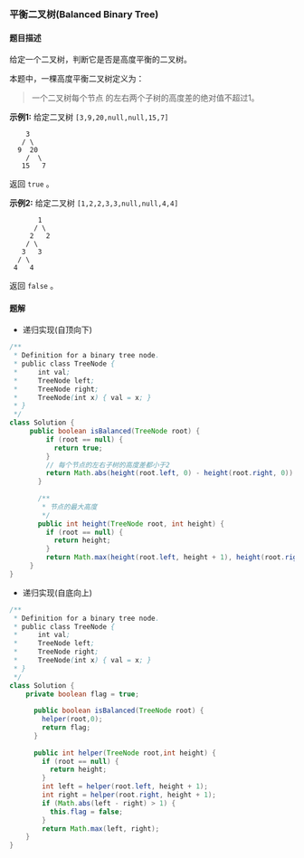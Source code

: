 ### 平衡二叉树(Balanced Binary Tree)

#### 题目描述
给定一个二叉树，判断它是否是高度平衡的二叉树。

本题中，一棵高度平衡二叉树定义为：
> 一个二叉树每个节点 的左右两个子树的高度差的绝对值不超过1。

**示例1:**
给定二叉树 `[3,9,20,null,null,15,7]`
```
    3
   / \
  9  20
    /  \
   15   7
```
返回 `true` 。

**示例2:**
给定二叉树 `[1,2,2,3,3,null,null,4,4]`
```
       1
      / \
     2   2
    / \
   3   3
  / \
 4   4
```
返回 `false` 。

#### 题解
- 递归实现(自顶向下)
```java
/**
 * Definition for a binary tree node.
 * public class TreeNode {
 *     int val;
 *     TreeNode left;
 *     TreeNode right;
 *     TreeNode(int x) { val = x; }
 * }
 */
class Solution {
     public boolean isBalanced(TreeNode root) {
         if (root == null) {
           return true;
         }
         // 每个节点的左右子树的高度差都小于2
         return Math.abs(height(root.left, 0) - height(root.right, 0)) < 2 && isBalanced(root.left) && isBalanced(root.right);
       }
     
       /**
        * 节点的最大高度
        */
       public int height(TreeNode root, int height) {
         if (root == null) {
           return height;
         }
         return Math.max(height(root.left, height + 1), height(root.right, height + 1));
     }
}
```

- 递归实现(自底向上)
```java
/**
 * Definition for a binary tree node.
 * public class TreeNode {
 *     int val;
 *     TreeNode left;
 *     TreeNode right;
 *     TreeNode(int x) { val = x; }
 * }
 */
class Solution {
    private boolean flag = true;
    
      public boolean isBalanced(TreeNode root) {
        helper(root,0);
        return flag;
      }
    
      public int helper(TreeNode root,int height) {
        if (root == null) {
          return height;
        }
        int left = helper(root.left, height + 1);
        int right = helper(root.right, height + 1);
        if (Math.abs(left - right) > 1) {
          this.flag = false;
        }
        return Math.max(left, right);
    }
}
```
